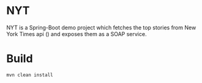 # NYT 
NYT is a Spring-Boot demo project which fetches the top stories from New York Times api () and exposes them as a SOAP service.

# Build
```mvn clean install```